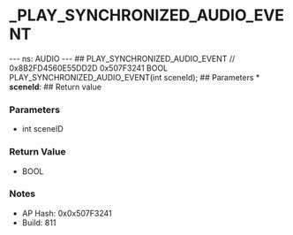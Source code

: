 # _PLAY_SYNCHRONIZED_AUDIO_EVENT

--- ns: AUDIO --- ## PLAY_SYNCHRONIZED_AUDIO_EVENT  // 0x8B2FD4560E55DD2D 0x507F3241 BOOL PLAY_SYNCHRONIZED_AUDIO_EVENT(int sceneId);   ## Parameters * **sceneId**:  ## Return value

### Parameters
* int sceneID

### Return Value
* BOOL

### Notes
* AP Hash: 0x0x507F3241
* Build: 811


